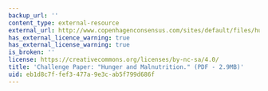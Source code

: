 ```yaml
---
backup_url: ''
content_type: external-resource
external_url: http://www.copenhagenconsensus.com/sites/default/files/hungerandmalnutrition.pdf
has_external_licence_warning: true
has_external_license_warning: true
is_broken: ''
license: https://creativecommons.org/licenses/by-nc-sa/4.0/
title: 'Challenge Paper: "Hunger and Malnutrition." (PDF - 2.9MB)'
uid: eb1d8c7f-fef3-477a-9e3c-ab5f799d686f
---
```

